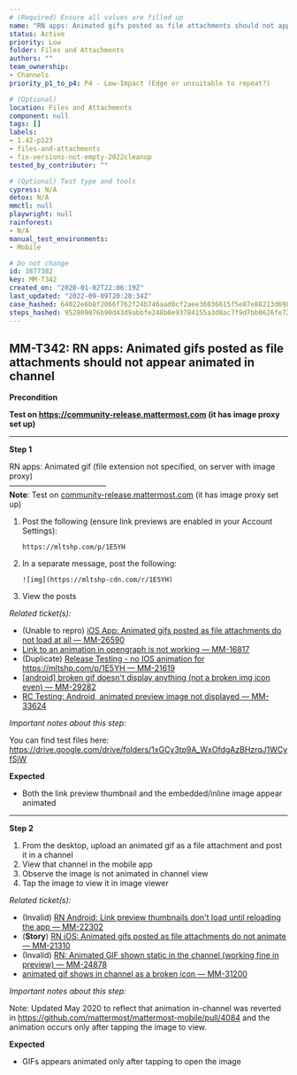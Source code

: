 ```yaml
---
# (Required) Ensure all values are filled up
name: "RN apps: Animated gifs posted as file attachments should not appear animated in channel"
status: Active
priority: Low
folder: Files and Attachments
authors: ""
team_ownership:
- Channels
priority_p1_to_p4: P4 - Low-Impact (Edge or unsuitable to repeat?)

# (Optional)
location: Files and Attachments
component: null
tags: []
labels:
- 1.42-p123
- files-and-attachments
- fix-versions-not-empty-2022cleanup
tested_by_contributor: ""

# (Optional) Test type and tools
cypress: N/A
detox: N/A
mmctl: null
playwright: null
rainforest:
- N/A
manual_test_environments:
- Mobile

# Do not change
id: 3877382
key: MM-T342
created_on: "2020-01-02T22:06:19Z"
last_updated: "2022-09-09T20:28:34Z"
case_hashed: 64022e6b8f2066f762f24b746aad0cf2aee36036615f5e87e88213d698dd9e9fd840a7360116174b1f6e129baf8a10a3
steps_hashed: 952809076b90d43d9abbfe248b0e93784155a3d0ac7f9d7bb0626fe726d59fe1d6ff0aa811f7f17ee52515d6cc6568c9
---
```


<!-- (Auto-generated) Based on frontmatter's "key" and "name" -->

## MM-T342: RN apps: Animated gifs posted as file attachments should not appear animated in channel

**Precondition**

**Test on <https://community-release.mattermost.com> (it has image proxy set up)**

---

**Step 1**

RN apps: Animated gif (file extension not specified, on server with image proxy)\
–––––––––––––––––––––––––\
**Note**: Test on [community-release.mattermost.com](https://community-release.mattermost.com) (it has image proxy set up)

1. Post the following (ensure link previews are enabled in your Account Settings):
   ```
   https://mltshp.com/p/1E5YH
   ```
2. In a separate message, post the following:
   ```
   ![img](https://mltshp-cdn.com/r/1E5YH)
   ```
3. View the posts

_Related ticket(s):_

- (Unable to repro) [iOS App: Animated gifs posted as file attachments do not load at all — MM-26590](https://mattermost.atlassian.net/browse/MM-26590)
- [Link to an animation in opengraph is not working — MM-16817](https://mattermost.atlassian.net/browse/MM-16817)
- (Duplicate) [Release Testing - no IOS animation for https://mltshp.com/p/1E5YH — MM-21619](https://mattermost.atlassian.net/browse/MM-21619)
- [\[android\] broken gif doesn't display anything (not a broken img icon even) — MM-29282](https://mattermost.atlassian.net/browse/MM-29282)
- [RC Testing: Android, animated preview image not displayed — MM-33624](https://mattermost.atlassian.net/browse/MM-33624)

_Important notes about this step:_

You can find test files here: <https://drive.google.com/drive/folders/1xGCy3tp9A_WxOfdgAzBHzrqJ1WCyfSjW>

**Expected**

- Both the link preview thumbnail and the embedded/inline image appear animated

---

**Step 2**

1. From the desktop, upload an animated gif as a file attachment and post it in a channel
2. View that channel in the mobile app
3. Observe the image is not animated in channel view
4. Tap the image to view it in image viewer

_Related ticket(s):_

- (Invalid) [RN Android: Link preview thumbnails don't load until reloading the app — MM-22302](https://mattermost.atlassian.net/browse/MM-22302)
- (**Story**) [RN iOS: Animated gifs posted as file attachments do not animate — MM-21310](https://mattermost.atlassian.net/browse/MM-21310)
- (Invalid) [RN: Animated GIF shown static in the channel (working fine in preview) — MM-24878](https://mattermost.atlassian.net/browse/MM-24878)
- [animated gif shows in channel as a broken icon — MM-31200](https://mattermost.atlassian.net/browse/MM-31200)

_Important notes about this step:_

Note: Updated May 2020 to reflect that animation in-channel was reverted in <https://github.com/mattermost/mattermost-mobile/pull/4084> and the animation occurs only after tapping the image to view.

**Expected**

- GIFs appears animated only after tapping to open the image
